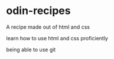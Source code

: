 # odin-recipes

A recipe made out of html and css

learn how to use html and css proficiently

being able to use git

